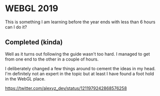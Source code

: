 # WEBGL 2019

This is something I am learning before the year ends with less than 6 hours can I do it?

## Completed (kinda)

Well as it turns out following the guide wasn't too hard. I managed to get from one end to the other in a couple of hours.

I deliberately changed a few things around to cement the ideas in my head. I'm definitely not an expert in the topic but at least I have found a foot hold in the WebGL place. 

https://twitter.com/alexyz_dev/status/1211979242868576258
